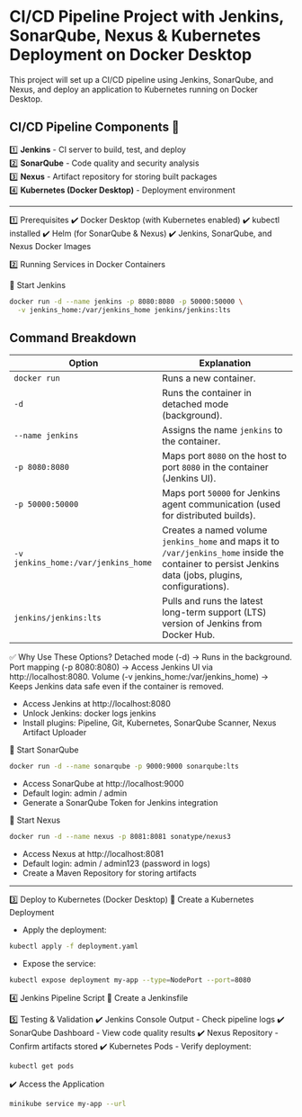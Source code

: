 # CI/CD Pipeline Project with Jenkins, SonarQube, Nexus & Kubernetes Deployment on Docker Desktop


This project will set up a CI/CD pipeline using Jenkins, SonarQube, and Nexus, and deploy an application to Kubernetes running on Docker Desktop.


## CI/CD Pipeline Components 📌

1️⃣ **Jenkins** - CI server to build, test, and deploy  
2️⃣ **SonarQube** - Code quality and security analysis  
3️⃣ **Nexus** - Artifact repository for storing built packages  
4️⃣ **Kubernetes (Docker Desktop)** - Deployment environment  


---

1️⃣ Prerequisites
✔️ Docker Desktop (with Kubernetes enabled)
✔️ kubectl installed
✔️ Helm (for SonarQube & Nexus)
✔️ Jenkins, SonarQube, and Nexus Docker Images


2️⃣ Running Services in Docker Containers

🔹 Start Jenkins

```sh
docker run -d --name jenkins -p 8080:8080 -p 50000:50000 \
  -v jenkins_home:/var/jenkins_home jenkins/jenkins:lts
```

## Command Breakdown

| **Option** | **Explanation** |
|-----------|----------------|
| `docker run` | Runs a new container. |
| `-d` | Runs the container in detached mode (background). |
| `--name jenkins` | Assigns the name `jenkins` to the container. |
| `-p 8080:8080` | Maps port `8080` on the host to port `8080` in the container (Jenkins UI). |
| `-p 50000:50000` | Maps port `50000` for Jenkins agent communication (used for distributed builds). |
| `-v jenkins_home:/var/jenkins_home` | Creates a named volume `jenkins_home` and maps it to `/var/jenkins_home` inside the container to persist Jenkins data (jobs, plugins, configurations). |
| `jenkins/jenkins:lts` | Pulls and runs the latest long-term support (LTS) version of Jenkins from Docker Hub. |


✅ Why Use These Options?
Detached mode (-d) → Runs in the background.
Port mapping (-p 8080:8080) → Access Jenkins UI via http://localhost:8080.
Volume (-v jenkins_home:/var/jenkins_home) → Keeps Jenkins data safe even if the container is removed.



- Access Jenkins at http://localhost:8080
- Unlock Jenkins: docker logs jenkins
- Install plugins: Pipeline, Git, Kubernetes, SonarQube Scanner, Nexus Artifact Uploader


🔹 Start SonarQube

```sh
docker run -d --name sonarqube -p 9000:9000 sonarqube:lts
```
- Access SonarQube at http://localhost:9000
- Default login: admin / admin
- Generate a SonarQube Token for Jenkins integration


🔹 Start Nexus

```sh
docker run -d --name nexus -p 8081:8081 sonatype/nexus3
```
- Access Nexus at http://localhost:8081
- Default login: admin / admin123 (password in logs)
- Create a Maven Repository for storing artifacts

---

3️⃣ Deploy to Kubernetes (Docker Desktop)
🔹 Create a Kubernetes Deployment

- Apply the deployment:
```sh
kubectl apply -f deployment.yaml
```

- Expose the service:
```sh
kubectl expose deployment my-app --type=NodePort --port=8080
```


4️⃣ Jenkins Pipeline Script
🔹 Create a Jenkinsfile


5️⃣ Testing & Validation
✔️ Jenkins Console Output - Check pipeline logs
✔️ SonarQube Dashboard - View code quality results
✔️ Nexus Repository - Confirm artifacts stored
✔️ Kubernetes Pods - Verify deployment:

```sh
kubectl get pods
```

✔️ Access the Application

```sh
minikube service my-app --url
```